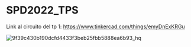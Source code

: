 
# SPD2022_TPS

Link al circuito del tp 1: https://www.tinkercad.com/things/emyDnExKRGu

![9f39c430b190dcfd4433f3beb25fbb5888ea6b93_hq](https://user-images.githubusercontent.com/98682483/167242632-23d8784d-7b20-4681-93ea-be1f9b1c102a.jpg)


